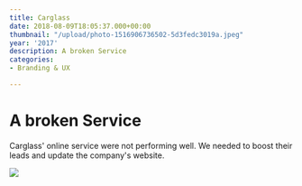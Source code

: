 ```yaml
---
title: Carglass
date: 2018-08-09T18:05:37.000+00:00
thumbnail: "/upload/photo-1516906736502-5d3fedc3019a.jpeg"
year: '2017'
description: A broken Service
categories:
- Branding & UX

---
```

# A broken Service

Carglass' online service were not performing well. We needed to boost their leads and update the company's website.

![](/upload/photo-1516906736502-5d3fedc3019a.jpeg)